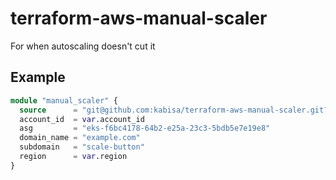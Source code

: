 # terraform-aws-manual-scaler

For when autoscaling doesn't cut it

## Example

```terraform
module "manual_scaler" {
  source      = "git@github.com:kabisa/terraform-aws-manual-scaler.git?ref=0.1.0"
  account_id  = var.account_id
  asg         = "eks-f6bc4178-64b2-e25a-23c3-5bdb5e7e19e8"
  domain_name = "example.com"
  subdomain   = "scale-button"
  region      = var.region
}
```
